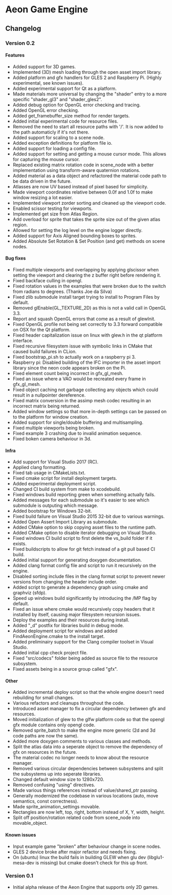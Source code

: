 Aeon Game Engine
==============

Changelog
--------------

### Version 0.2

#### Features
  - Added support for 3D games.
  - Implemented (3D) mesh loading through the open asset import library.
  - Added platform and gfx handlers for GLES 2 and Raspberry Pi. (Highly experimental, see known issues).
  - Added experimental support for Qt as a platform.
  - Made materials more universal by changing the "shader" entry to a more specific "shader_gl3" and "shader_gles2".
  - Added debug option for OpenGL error checking and tracing.
  - Added OpenGL error checking.
  - Added get_framebuffer_size method for render targets.
  - Added initial experimental code for resource files.
  - Removed the need to start all resource paths with '/'. It is now added to the path automaticly if it's not there.
  - Added support for scaling to a scene node.
  - Added exception definitions for platform file io.
  - Added support for loading a config file.
  - Added support for setting and getting a mouse cursor mode. This allows for capturing the mouse cursor.
  - Replaced existing matrix rotation code in scene_node with a better implementation using transform-aware quaternion rotations.
  - Added material as a data object and refactored the material code path to be data driven in the future.
  - Atlasses are now UV based instead of pixel based for simplicity.
  - Made viewport coordinates relative between 0.0f and 1.0f to make window resizing a lot easier.
  - Implemented viewport zorder sorting and cleaned up the viewport code.
  - Enabled scissor testing for viewports.
  - Implemented get size from Atlas Region.
  - Add overload for sprite that takes the sprite size out of the given atlas region.
  - Allowed for setting the log level on the engine logger directly.
  - Added support for Axis Aligned bounding boxes to sprites.
  - Added Absolute Set Rotation & Set Position (and get) methods on scene nodes.

#### Bug fixes
  - Fixed multiple viewports and overlapping by applying glscissor when setting the viewport and clearing the z buffer right before rendering it.
  - Fixed backface culling in opengl.
  - Fixed rotation values in the examples that were broken due to the switch from radians to degrees. (Thanks Joe da Silva)
  - Fixed zlib submodule install target trying to install to Program Files by default.
  - Removed glEnable(GL_TEXTURE_2D) as this is not a valid call in OpenGL 3.3.
  - Report and squash OpenGL errors that come as a result of glewInit.
  - Fixed OpenGL profile not being set correctly to 3.3 forward compatible on OSX for the Qt platform.
  - Fixed header capitalization issue on linux with glew.h in the qt platform interface.
  - Fixed recursive filesystem issue with symbolic links in CMake that caused build failures in CLion.
  - Fixed bootstrap_pi.sh to actually work on a raspberry pi 3.
  - Raspberry pi: Disabled building of the IFC importer in the asset import library since the neon code appears broken on the Pi.
  - Fixed element count being incorrect in gfx_gl_mesh.
  - Fixed an issue where a VAO would be recreated every frame in gfx_gl_mesh.
  - Fixed object caching not garbage collecting any objects which could result in a nullpointer dereference.
  - Fixed matrix conversion in the assimp mesh codec resulting in an incorrect matrix being returned.
  - Added window settings so that more in-depth settings can be passed on to the platform for window creation.
  - Added support for single/double buffering and multisampling.
  - Fixed multiple viewports being broken.
  - Fixed example 3 crashing due to invalid animation sequence.
  - Fixed boken camera behaviour in 3d.

#### Infra
  - Add support for Visual Studio 2017 (RC).
  - Applied clang formatting.
  - Fixed tab usage in CMakeLists.txt.
  - Fixed cmake script for install deployment targets.
  - Added experimental deployment script.
  - Changed CI build system from make to xcodebuild.
  - Fixed windows build reporting green when something actually fails.
  - Added messages for each submodule so it's easier to see which submodule is outputing which message.
  - Added bootstrap for Windows 32-bit.
  - Fixed build failure on Visual Studio 2015 32-bit due to various warnings.
  - Added Open Assert Import Library as submodule.
  - Added CMake option to skip copying asset files to the runtime path.
  - Added CMake option to disable iterator debugging on Visual Studio.
  - Fixed windows CI build script to first delete the vs_build folder if it exists.
  - Fixed buildscripts to allow for git fetch instead of a git pull based CI build.
  - Added initial support for generating doxygen documentation.
  - Added clang format config file and script to run it recursively on the engine.
  - Disabled sorting include files in the clang format script to prevent newer versions from changing the header include order.
  - Added script to generate a dependency graph using cmake and graphviz (sfdp).
  - Speed up windows build significantly by introducing the /MP flag by default.
  - Fixed an issue where cmake would recursively copy headers that it installed by itself, causing major filesystem recursion issues.
  - Deploy the examples and their resources during install.
  - Added "_d" postfix for libraries build in debug mode.
  - Added deployment script for windows and added FindAeonEngine.cmake to the install target.
  - Added preliminairy support for the Clang compiler toolset in Visual Studio.
  - Added initial cpp check project file.
  - Fixed "src/codecs" folder being added as source file to the resource subsystem.
  - Fixed assets being in a source group called "gfx".

#### Other
  - Added incremental deploy script so that the whole engine doesn't need rebuilding for small changes.
  - Various refactors and cleanups throughout the code.
  - Introduced asset manager to fix a circular dependency between gfx and resources.
  - Moved initialization of glew to the glfw platform code so that the opengl gfx module contains only opengl code.
  - Removed sprite_batch to make the engine more generic (2d and 3d code paths are now the same).
  - Added more doxygen comments to various classes and methods.
  - Split the atlas data into a seperate object to remove the dependency of gfx on resources in the future.
  - The material codec no longer needs to know about the resource manager.
  - Removed various circular dependencies between subsystems and split the subsystems up into seperate libraries.
  - Changed default window size to 1280x720.
  - Removed confusing "using" directives.
  - Made various things references instead of value/shared_ptr passing.
  - Generally modernized the codebase in various locations (auto, move semantics, const correctness).
  - Made sprite_animation_settings movable.
  - Rectangles are now left, top, right, bottom instead of X, Y, width, height.
  - Split off position/rotation related code from scene_node into movable_object.

#### Known issues
  - Input example game "broken" after behaviour change in scene nodes.
  - GLES 2 device broke after major refactor and needs fixing.
  - On (ubuntu) linux the build fails in building GLEW when glu dev (libglu1-mesa-dev is missing) but cmake doesn't check for this up front.

### Version 0.1
  - Initial alpha release of the Aeon Engine that supports only 2D games.

